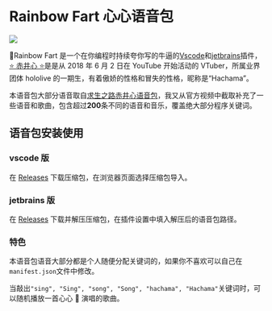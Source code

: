 # Rainbow Fart 心心语音包

![](./avater/timg.jpg)

🌈Rainbow Fart 是一个在你编程时持续夸你写的牛逼的[Vscode](https://github.com/SaekiRaku/vscode-rainbow-fart)和[jetbrains](https://github.com/izhangzhihao/intellij-rainbow-fart)插件，[⭐️ 赤井心 ⭐️](https://space.bilibili.com/339567211)是是从 2018 年 6 月 2 日在 YouTube 开始活动的 VTuber，所属业界团体 hololive 的一期生，有着傲娇的性格和冒失的性格，昵称是“Hachama”。

本语音包大部分语音取自[求生之路赤井心语音包](https://www.bilibili.com/video/av86420854)，我又从官方视频中截取补充了一些语音和歌曲，包含超过**200**条不同的语音和音乐，覆盖绝大部分程序关键词。

## 语音包安装使用

### vscode 版

在 [Releases](https://github.com/kizx/hachama-rainbow-fart/releases) 下载压缩包，在浏览器页面选择压缩包导入。

### jetbrains 版

在 [Releases](https://github.com/kizx/hachama-rainbow-fart/releases) 下载并解压压缩包，在插件设置中填入解压后的语音包路径。

### 特色

本语音包语音大部分都是个人随便分配关键词的，如果你不喜欢可以自己在`manifest.json`文件中修改。

当敲出`"sing", "Sing", "song", "Song", "hachama", "Hachama"`关键词时，可以随机播放一首心心 🎤 演唱的歌曲。
